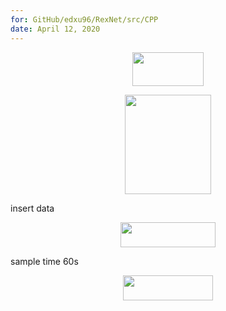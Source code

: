 ```yaml
---
for: GitHub/edxu96/RexNet/src/CPP
date: April 12, 2020
---
```


<p align="center"><img src="/src/CPP/tex/a05098e5ee88a76f9c10fc13ba59ce49.svg?invert_in_darkmode&sanitize=true" align=middle width=113.23747875000001pt height=54.1956129pt/></p>

<p align="center"><img src="/src/CPP/tex/890d77b5a1e925875d7833294922ed36.svg?invert_in_darkmode&sanitize=true" align=middle width=137.62366365pt height=159.3832746pt/></p>

insert data

<p align="center"><img src="/src/CPP/tex/05126ba9ffded0ce5d7f9e6ccfad4ea2.svg?invert_in_darkmode&sanitize=true" align=middle width=152.26041765pt height=39.99998475pt/></p>

sample time 60s

<p align="center"><img src="/src/CPP/tex/405e03cd30bb2cf14b2f9c30dccd099d.svg?invert_in_darkmode&sanitize=true" align=middle width=144.0412083pt height=39.99998475pt/></p>
